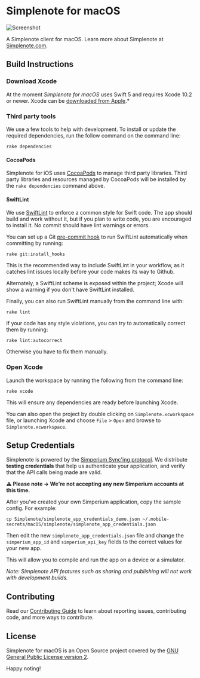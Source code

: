 # Simplenote for macOS

![Screenshot](https://simplenoteblog.files.wordpress.com/2017/12/screen-shot-2017-12-22-at-9-05-33-am.png)

A Simplenote client for macOS. Learn more about Simplenote at [Simplenote.com](https://simplenote.com).

## Build Instructions

### Download Xcode

At the moment *Simplenote for macOS* uses Swift 5 and requires Xcode 10.2 or newer. Xcode can be [downloaded from Apple](https://developer.apple.com/downloads/index.action).*

### Third party tools

We use a few tools to help with development. To install or update the required dependencies, run the follow command on the command line:

`rake dependencies`

#### CocoaPods

Simplenote for iOS uses [CocoaPods](http://cocoapods.org/) to manage third party libraries.
Third party libraries and resources managed by CocoaPods will be installed by the `rake dependencies` command above.

#### SwiftLint

We use [SwiftLint](https://github.com/realm/SwiftLint) to enforce a common style for Swift code. The app should build and work without it, but if you plan to write code, you are encouraged to install it. No commit should have lint warnings or errors.

You can set up a Git [pre-commit hook](https://git-scm.com/book/en/v2/Customizing-Git-Git-Hooks) to run SwiftLint automatically when committing by running:

`rake git:install_hooks`

This is the recommended way to include SwiftLint in your workflow, as it catches lint issues locally before your code makes its way to Github.

Alternately, a SwiftLint scheme is exposed within the project; Xcode will show a warning if you don't have SwiftLint installed.

Finally, you can also run SwiftLint manually from the command line with:

`rake lint`

If your code has any style violations, you can try to automatically correct them by running:

`rake lint:autocorrect`

Otherwise you have to fix them manually.

### Open Xcode

Launch the workspace by running the following from the command line:

`rake xcode`

This will ensure any dependencies are ready before launching Xcode.

You can also open the project by double clicking on `Simplenote.xcworkspace` file, or launching Xcode and choose `File` > `Open` and browse to `Simplenote.xcworkspace`.

## Setup Credentials

Simplenote is powered by the [Simperium Sync'ing protocol](https://www.simperium.com). We distribute **testing credentials** that help us authenticate your application, and verify that the API calls being made are valid.

**⚠️ Please note → We're not accepting any new Simperium accounts at this time.**

After you've created your own Simperium application, copy the sample config. For example:

```
cp Simplenote/simplenote_app_credentials_demo.json ~/.mobile-secrets/macOS/simplenote/simplenote_app_credentials.json
```

Then edit the new `simplenote_app_credentials.json` file and change the `simperium_app_id` and `simperium_api_key` fields to the correct values for your new app.

This will allow you to compile and run the app on a device or a simulator.

_Note: Simplenote API features such as sharing and publishing will not work with development builds._

## Contributing

Read our [Contributing Guide](CONTRIBUTING.md) to learn about reporting issues, contributing code, and more ways to contribute.

## License

Simplenote for macOS is an Open Source project covered by the [GNU General Public License version 2](LICENSE.md).

Happy noting!
